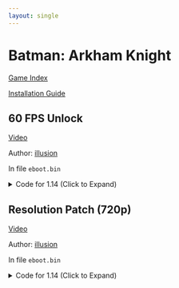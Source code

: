 ```yaml
---
layout: single
---
```


# Batman: Arkham Knight

[Game Index](/patch/#ps4)

[Installation Guide](/install-instructions/)

## 60 FPS Unlock

[Video](https://youtu.be/v4AvZ-LjTmc)

Author: [illusion](https://twitter.com/illusion0002)

In file `eboot.bin`

<details>
<summary>Code for 1.14 (Click to Expand)</summary>

{% highlight yml %}
- game: "Batman: Arkham Knight"
  app_ver: "01.14"
  patch_ver: "1.0"
  name: "60 FPS Unlock"
  author: "illusion"
  note: "CPU Limited. For use with 9th generation of game consoles."
  arch: generic_orbis
  enabled: False
  patch_list:
        # 60fps
        - [ bytes, 0x616ABF, "00" ]
        # prevent game from speedup above 30fps
        - [ bytes, 0x617F22, "85" ]
        # triple buffering
        - [ bytes, 0x617CA8, "04" ]
        # sync modes
        # 00 no output
        # 01 untested
        # 02 full adaptive sync // when usevsync is off
        # 03 double buffer adaptive sync // default
        # 04 triple buffering
{% endhighlight %}

</details>

## Resolution Patch (720p)

[Video](https://youtu.be/v4AvZ-LjTmc)

Author: [illusion](https://twitter.com/illusion0002)

In file `eboot.bin`

<details>
<summary>Code for 1.14 (Click to Expand)</summary>

{% highlight yml %}
- game: "Batman: Arkham Knight"
  app_ver: "01.14"
  patch_ver: "1.0"
  name: "Resolution Patch (720p)"
  author: "illusion"
  arch: generic_orbis
  enabled: False
  patch_list:
        - [ bytes, 0x276C034, "00 05 00 00 D0 02 00 00 00" ]
{% endhighlight %}

</details>

